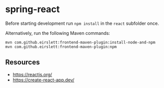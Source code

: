 # spring-react

Before starting development run `npm install` in the `react` subfolder once.

Alternatively, run the following Maven commands:

```
mvn com.github.eirslett:frontend-maven-plugin:install-node-and-npm
mvn com.github.eirslett:frontend-maven-plugin:npm
```

## Resources

- https://reactjs.org/
- https://create-react-app.dev/
